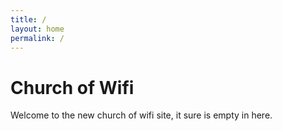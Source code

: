 ```yaml
---
title: /
layout: home
permalink: /
---
```



# Church of Wifi
Welcome to the new church of wifi site, it sure is empty in here.

